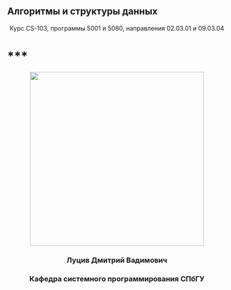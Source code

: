 ﻿<h2>Алгоритмы и структуры данных</h2>
<p style="text-align: center;">Курс CS-103, программы 5001 и 5080, направления 02.03.01 и 09.03.04</p>
<h1 id="__slides-title__">***</h1>
<p style="text-align: center;"><img src="media/images/spbu-logo.svg" alt="" style="width: 400px;" /></p>
<h3 id="__slides-author__" style="text-align: center;">Луцив Дмитрий Вадимович</h3>
<h3 style="text-align: center;">Кафедра системного программирования СПбГУ</h3>
<!-- [PDF](?print-pdf) -->
